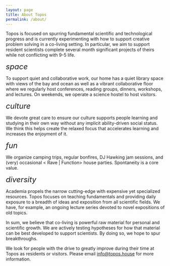 ```yaml
---
layout: page
title: About Topos
permalink: /about/
---
```


Topos is focused on spurring fundamental scientific and technological progress and is currently experimenting with how to support creative problem solving in a co-living setting. In particular, we aim to support resident scientists complete several month significant projects of theirs while not conflicting with 9-5 life.

<em style="font-size: 1.5rem;">space</em>

To support quiet and collaborative work, our home has a quiet library space with views of the bay and ocean as well as a vibrant collaborative floor where we regularly host conferences, reading groups, dinners, workshops, and lectures. On weekends, we operate a science hostel to host visitors.

<em style="font-size: 1.5rem;">culture</em>

We devote great care to ensure our culture supports people learning and studying in their own way without any implicit ability-driven social status. We think this helps create the relaxed focus that accelerates learning and increases the enjoyment of it.

<em style="font-size: 1.5rem;">fun</em>

We organize camping trips, regular bonfires, DJ Hawking jam sessions, and (very) occasional < Rave \| Function> house parties. Spontaneity is a core value.

<em style="font-size: 1.5rem;">diversity</em>

Academia propels the narrow cutting-edge with expensive yet specialized resources. Topos focuses on teaching fundamentals and providing daily exposure to a breadth of ideas and exposition from all scientific fields. We have, for example, an ongoing lecture series devoted to novel expositions of old topics.

In sum, we believe that co-living is powerful raw material for personal and scientific growth. We are actively testing hypotheses for how that material can be best developed to support scientists. By doing so, we hope to spur breakthroughs.

We look for people with the drive to greatly improve during their time at Topos as residents or visitors. Please email <a href="mailto:info@topos.house?Subject=Co-living" target="_top">info@topos.house</a> for more information.
